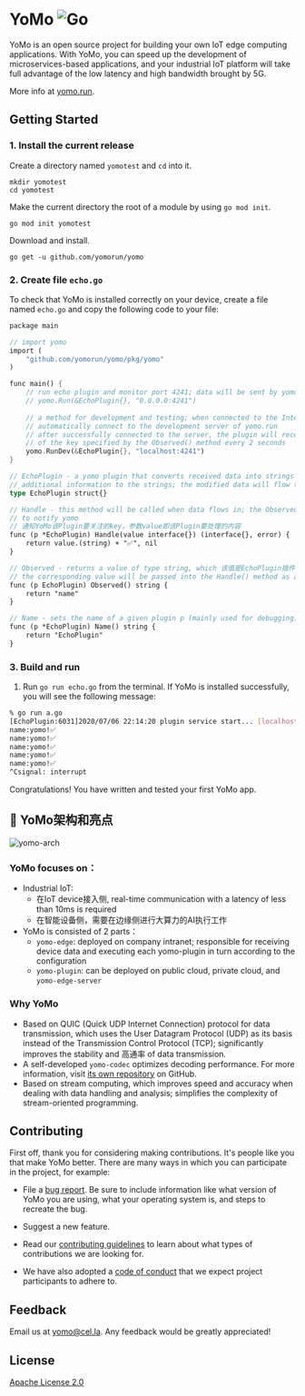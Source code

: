 # YoMo ![Go](https://github.com/yomorun/yomo/workflows/Go/badge.svg)

YoMo is an open source project for building your own IoT edge computing applications. With YoMo, you can speed up the development of microservices-based applications, and your industrial IoT platform will take full advantage of the low latency and high bandwidth brought by 5G.

More info at [yomo.run](https://yomo.run/).

## Getting Started

### 1. Install the current release

Create a directory named `yomotest` and `cd` into it.

	mkdir yomotest
	cd yomotest

Make the current directory the root of a module by using `go mod init`.

	go mod init yomotest

Download and install.

	go get -u github.com/yomorun/yomo

### 2. Create file `echo.go`

To check that YoMo is installed correctly on your device, create a file named `echo.go` and copy the following code to your file:

```rust
package main

// import yomo
import (
	"github.com/yomorun/yomo/pkg/yomo"
)

func main() {
	// run echo plugin and monitor port 4241; data will be sent by yomo egde
	// yomo.Run(&EchoPlugin{}, "0.0.0.0:4241")
	
	// a method for development and testing; when connected to the Internet, it will
	// automatically connect to the development server of yomo.run
	// after successfully connected to the server, the plugin will receive the value
	// of the key specified by the Observed() method every 2 seconds
	yomo.RunDev(&EchoPlugin{}, "localhost:4241")
}

// EchoPlugin - a yomo plugin that converts received data into strings and appends
// additional information to the strings; the modified data will flow to the next plugin
type EchoPlugin struct{}

// Handle - this method will be called when data flows in; the Observed() method is used
// to notify yomo
// 通知YoMo该Plugin要关注的key，参数value即该Plugin要处理的内容
func (p *EchoPlugin) Handle(value interface{}) (interface{}, error) {
	return value.(string) + "✅", nil
}

// Observed - returns a value of type string, which 该值是EchoPlugin插件关注的数据流中的Key
// the corresponding value will be passed into the Handle() method as an object
func (p EchoPlugin) Observed() string {
	return "name"
}

// Name - sets the name of a given plugin p (mainly used for debugging)
func (p *EchoPlugin) Name() string {
	return "EchoPlugin"
}
```

### 3. Build and run

1. Run `go run echo.go` from the terminal. If YoMo is installed successfully, you will see the following message:

```bash
% go run a.go
[EchoPlugin:6031]2020/07/06 22:14:20 plugin service start... [localhost:4241]
name:yomo!✅
name:yomo!✅
name:yomo!✅
name:yomo!✅
name:yomo!✅
^Csignal: interrupt
```
Congratulations! You have written and tested your first YoMo app.

## 🌟 YoMo架构和亮点

![yomo-arch](https://yomo.run/yomo-arch.png)

### YoMo focuses on：

- Industrial IoT:
	- 在IoT device接入侧, real-time communication with a latency of less than 10ms is required
	- 在智能设备侧，需要在边缘侧进行大算力的AI执行工作
- YoMo is consisted of 2 parts：
	- `yomo-edge`: deployed on company intranet; responsible for receiving device data and executing each yomo-plugin in turn according to the configuration
	- `yomo-plugin`: can be deployed on public cloud, private cloud, and `yomo-edge-server`

### Why YoMo

- Based on QUIC (Quick UDP Internet Connection) protocol for data transmission, which uses the User Datagram Protocol (UDP) as its basis instead of the Transmission Control Protocol (TCP); significantly improves the stability and 高通率 of data transmission.
- A self-developed `yomo-codec` optimizes decoding performance. For more information, visit [its own repository](https://github.com/yomorun/yomo-codec) on GitHub.
- Based on stream computing, which improves speed and accuracy when dealing with data handling and analysis; simplifies the complexity of stream-oriented programming.

## Contributing

First off, thank you for considering making contributions. It's people like you that make YoMo better. There are many ways in which you can participate in the project, for example:

- File a [bug report](https://github.com/yomorun/yomo/issues/new?assignees=&labels=bug&template=bug_report.md&title=%5BBUG%5D). Be sure to include information like what version of YoMo you are using, what your operating system is, and steps to recreate the bug.

- Suggest a new feature.

- Read our [contributing guidelines](https://github.com/yomorun/yomo/blob/master/CONTRIBUTING.md) to learn about what types of contributions we are looking for.

- We have also adopted a [code of conduct](https://github.com/yomorun/yomo/blob/master/CODE_OF_CONDUCT.md) that we expect project participants to adhere to.

## Feedback

Email us at [yomo@cel.la](mailto:yomo@cel.la). Any feedback would be greatly appreciated!

## License

[Apache License 2.0](http://www.apache.org/licenses/LICENSE-2.0.html)
